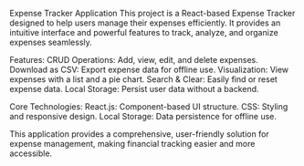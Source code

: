 Expense Tracker Application
This project is a React-based Expense Tracker designed to help users manage their expenses efficiently. It provides an intuitive interface and powerful features to track, analyze, and organize expenses seamlessly.

Features:
CRUD Operations: Add, view, edit, and delete expenses.
Download as CSV: Export expense data for offline use.
Visualization: View expenses with a list and a pie chart.
Search & Clear: Easily find or reset expense data.
Local Storage: Persist user data without a backend.

Core Technologies:
React.js: Component-based UI structure.
CSS: Styling and responsive design.
Local Storage: Data persistence for offline use.

This application provides a comprehensive, user-friendly solution for expense management, making financial tracking easier and more accessible.
